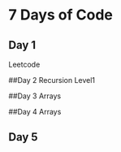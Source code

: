 # 7 Days of Code

## Day 1
Leetcode

##Day 2 
Recursion Level1

##Day 3 
Arrays

##Day 4
Arrays

## Day 5
